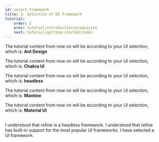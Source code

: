 ```yaml
---
id: select-framework
title: 3. Selection of UI Framework
tutorial:
    order: 2
    prev: tutorial/introduction/prequisite
    next: tutorial/getting-started/index
---
```



<SelectTutorialFramework className="mb-8 pt-3"/>

<UIConditional is="antd">

The tutorial content from now on will be according to your UI selection, which is: **Ant Design**

</UIConditional>

<UIConditional is="chakra-ui">

The tutorial content from now on will be according to your UI selection, which is: **Chakra UI**
</UIConditional>

<UIConditional is="headless">

The tutorial content from now on will be according to your UI selection, which is: **headless**

</UIConditional>

<UIConditional is="mantine">

The tutorial content from now on will be according to your UI selection, which is: **Mantine**

</UIConditional>

<UIConditional is="mui">

The tutorial content from now on will be according to your UI selection, which is: **Material UI**

</UIConditional>

<br/>

<Checklist>

<ChecklistItem id="select-framework">
I understood that refine is a headless framework.
</ChecklistItem>
<ChecklistItem id="select-framework-2">
I understood that refine has built-in support for the most popular UI frameworks.
</ChecklistItem>
<ChecklistItem id="select-framework-3">
I have selected a UI framework.
</ChecklistItem>

</Checklist>
